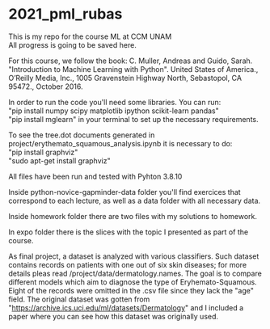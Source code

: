 # 2021_pml_rubas
This is my repo for the course ML at CCM UNAM  
All progress is going to be saved here.

For this course, we follow the book: C. Muller, Andreas and Guido, Sarah. "Introduction to Machine Learning with Python". United States of America., O’Reilly Media, Inc., 1005 Gravenstein Highway North, Sebastopol, CA 95472., October 2016.

In order to run the code you'll need some libraries. You can run:  
"pip install numpy scipy matplotlib ipython scikit-learn pandas"  
"pip install mglearn"
in your terminal to set up the necessary requirements.

To see the tree.dot documents generated in project/erythemato_squamous_analysis.ipynb it is necessary to do:  
"pip install graphviz"  
"sudo apt-get install graphviz"

All files have been run and tested with Pyhton 3.8.10

Inside python-novice-gapminder-data folder you'll find exercices that correspond to each lecture, as well as a data folder with all necessary data.

Inside homework folder there are two files with my solutions to homework.

In expo folder there is the slices with the topic I presented as part of the course.

As final project, a dataset is analyzed with various classifiers. Such dataset contains records on patients with one out of six skin diseases; for more details pleas read /project/data/dermatology.names. The goal is to compare different models which aim to diagnose the type of Eryhemato-Squamous. Eight of the records were omitted in the .csv file since they lack the "age" field. The original dataset was gotten from "https://archive.ics.uci.edu/ml/datasets/Dermatology" and I included a paper where you can see how this dataset was originally used. 